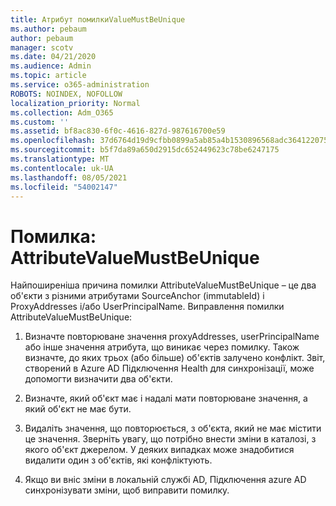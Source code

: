 ```yaml
---
title: Атрибут помилкиValueMustBeUnique
ms.author: pebaum
author: pebaum
manager: scotv
ms.date: 04/21/2020
ms.audience: Admin
ms.topic: article
ms.service: o365-administration
ROBOTS: NOINDEX, NOFOLLOW
localization_priority: Normal
ms.collection: Adm_O365
ms.custom: ''
ms.assetid: bf8ac830-6f0c-4616-827d-987616700e59
ms.openlocfilehash: 37d6764d19d9cfbb0899a5ab85a4b1530896568adc364122075b7d6f2a32970a
ms.sourcegitcommit: b5f7da89a650d2915dc652449623c78be6247175
ms.translationtype: MT
ms.contentlocale: uk-UA
ms.lasthandoff: 08/05/2021
ms.locfileid: "54002147"
---
```

# <a name="error-attributevaluemustbeunique"></a>Помилка: AttributeValueMustBeUnique

Найпоширеніша причина помилки AttributeValueMustBeUnique – це два об'єкти з різними атрибутами SourceAnchor (immutableId) і ProxyAddresses і/або UserPrincipalName. Виправлення помилки AttributeValueMustBeUnique:
  
1. Визначте повторюване значення proxyAddresses, userPrincipalName або інше значення атрибута, що виникає через помилку. Також визначте, до яких трьох (або більше) об'єктів залучено конфлікт. Звіт, створений в Azure AD Підключення Health для синхронізації, може допомогти визначити два об'єкти.
    
2. Визначте, який об'єкт має і надалі мати повторюване значення, а який об'єкт не має бути.
    
3. Видаліть значення, що повторюється, з об'єкта, який не має містити це значення. Зверніть увагу, що потрібно внести зміни в каталозі, з якого об'єкт джерелом. У деяких випадках може знадобитися видалити один з об'єктів, які конфліктують.
    
4. Якщо ви вніс зміни в локальній службі AD, Підключення azure AD синхронізувати зміни, щоб виправити помилку.
    

